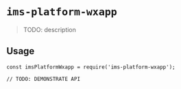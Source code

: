 # `ims-platform-wxapp`

> TODO: description

## Usage

```
const imsPlatformWxapp = require('ims-platform-wxapp');

// TODO: DEMONSTRATE API
```
